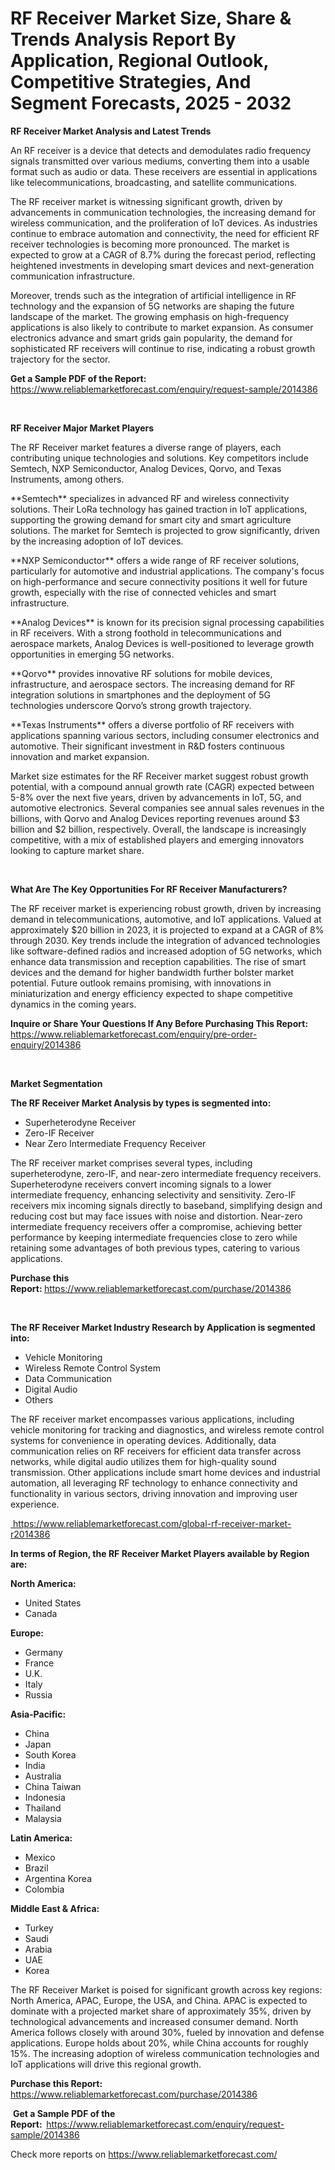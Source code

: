 <p><h1>RF Receiver Market Size, Share & Trends Analysis Report By Application, Regional Outlook, Competitive Strategies, And Segment Forecasts, 2025 - 2032</h1></p><p><strong>RF Receiver Market Analysis and Latest Trends</strong></p>
<p><p>An RF receiver is a device that detects and demodulates radio frequency signals transmitted over various mediums, converting them into a usable format such as audio or data. These receivers are essential in applications like telecommunications, broadcasting, and satellite communications.</p><p>The RF receiver market is witnessing significant growth, driven by advancements in communication technologies, the increasing demand for wireless communication, and the proliferation of IoT devices. As industries continue to embrace automation and connectivity, the need for efficient RF receiver technologies is becoming more pronounced. The market is expected to grow at a CAGR of 8.7% during the forecast period, reflecting heightened investments in developing smart devices and next-generation communication infrastructure.</p><p>Moreover, trends such as the integration of artificial intelligence in RF technology and the expansion of 5G networks are shaping the future landscape of the market. The growing emphasis on high-frequency applications is also likely to contribute to market expansion. As consumer electronics advance and smart grids gain popularity, the demand for sophisticated RF receivers will continue to rise, indicating a robust growth trajectory for the sector.</p></p>
<p><strong>Get a Sample PDF of the Report:&nbsp;</strong> <a href="https://www.reliablemarketforecast.com/enquiry/request-sample/2014386?utm_campaign=2307&utm_medium=2&utm_source=Github&utm_content=ia&utm_term=29032025&utm_id=rf-receiver">https://www.reliablemarketforecast.com/enquiry/request-sample/2014386</a></p>
<p>&nbsp;</p>
<p><strong>RF Receiver Major Market Players</strong></p>
<p><p>The RF Receiver market features a diverse range of players, each contributing unique technologies and solutions. Key competitors include Semtech, NXP Semiconductor, Analog Devices, Qorvo, and Texas Instruments, among others.</p><p>**Semtech** specializes in advanced RF and wireless connectivity solutions. Their LoRa technology has gained traction in IoT applications, supporting the growing demand for smart city and smart agriculture solutions. The market for Semtech is projected to grow significantly, driven by the increasing adoption of IoT devices.</p><p>**NXP Semiconductor** offers a wide range of RF receiver solutions, particularly for automotive and industrial applications. The company's focus on high-performance and secure connectivity positions it well for future growth, especially with the rise of connected vehicles and smart infrastructure.</p><p>**Analog Devices** is known for its precision signal processing capabilities in RF receivers. With a strong foothold in telecommunications and aerospace markets, Analog Devices is well-positioned to leverage growth opportunities in emerging 5G networks.</p><p>**Qorvo** provides innovative RF solutions for mobile devices, infrastructure, and aerospace sectors. The increasing demand for RF integration solutions in smartphones and the deployment of 5G technologies underscore Qorvo’s strong growth trajectory.</p><p>**Texas Instruments** offers a diverse portfolio of RF receivers with applications spanning various sectors, including consumer electronics and automotive. Their significant investment in R&D fosters continuous innovation and market expansion.</p><p>Market size estimates for the RF Receiver market suggest robust growth potential, with a compound annual growth rate (CAGR) expected between 5-8% over the next five years, driven by advancements in IoT, 5G, and automotive electronics. Several companies see annual sales revenues in the billions, with Qorvo and Analog Devices reporting revenues around $3 billion and $2 billion, respectively. Overall, the landscape is increasingly competitive, with a mix of established players and emerging innovators looking to capture market share.</p></p>
<p>&nbsp;</p>
<p><strong>What Are The Key Opportunities For RF Receiver Manufacturers?</strong></p>
<p><p>The RF receiver market is experiencing robust growth, driven by increasing demand in telecommunications, automotive, and IoT applications. Valued at approximately $20 billion in 2023, it is projected to expand at a CAGR of 8% through 2030. Key trends include the integration of advanced technologies like software-defined radios and increased adoption of 5G networks, which enhance data transmission and reception capabilities. The rise of smart devices and the demand for higher bandwidth further bolster market potential. Future outlook remains promising, with innovations in miniaturization and energy efficiency expected to shape competitive dynamics in the coming years.</p></p>
<p><strong>Inquire or Share Your Questions If Any Before Purchasing This Report:</strong> <a href="https://www.reliablemarketforecast.com/enquiry/pre-order-enquiry/2014386?utm_campaign=2307&utm_medium=2&utm_source=Github&utm_content=ia&utm_term=29032025&utm_id=rf-receiver">https://www.reliablemarketforecast.com/enquiry/pre-order-enquiry/2014386</a></p>
<p>&nbsp;</p>
<p><strong>Market Segmentation</strong></p>
<p><strong>The RF Receiver Market Analysis by types is segmented into:</strong></p>
<p><ul><li>Superheterodyne Receiver</li><li>Zero-IF Receiver</li><li>Near Zero Intermediate Frequency Receiver</li></ul></p>
<p><p>The RF receiver market comprises several types, including superheterodyne, zero-IF, and near-zero intermediate frequency receivers. Superheterodyne receivers convert incoming signals to a lower intermediate frequency, enhancing selectivity and sensitivity. Zero-IF receivers mix incoming signals directly to baseband, simplifying design and reducing cost but may face issues with noise and distortion. Near-zero intermediate frequency receivers offer a compromise, achieving better performance by keeping intermediate frequencies close to zero while retaining some advantages of both previous types, catering to various applications.</p></p>
<p><strong>Purchase this Report:&nbsp;</strong><a href="https://www.reliablemarketforecast.com/purchase/2014386?utm_campaign=2307&utm_medium=2&utm_source=Github&utm_content=ia&utm_term=29032025&utm_id=rf-receiver">https://www.reliablemarketforecast.com/purchase/2014386</a></p>
<p>&nbsp;</p>
<p><strong>The RF Receiver Market Industry Research by Application is segmented into:</strong></p>
<p><ul><li>Vehicle Monitoring</li><li>Wireless Remote Control System</li><li>Data Communication</li><li>Digital Audio</li><li>Others</li></ul></p>
<p><p>The RF receiver market encompasses various applications, including vehicle monitoring for tracking and diagnostics, and wireless remote control systems for convenience in operating devices. Additionally, data communication relies on RF receivers for efficient data transfer across networks, while digital audio utilizes them for high-quality sound transmission. Other applications include smart home devices and industrial automation, all leveraging RF technology to enhance connectivity and functionality in various sectors, driving innovation and improving user experience.</p></p>
<p><a href="https://www.reliablemarketforecast.com/global-rf-receiver-market-r2014386?utm_campaign=2307&utm_medium=2&utm_source=Github&utm_content=ia&utm_term=29032025&utm_id=rf-receiver">&nbsp;https://www.reliablemarketforecast.com/global-rf-receiver-market-r2014386</a></p>
<p><strong>In terms of Region, the RF Receiver Market Players available by Region are:</strong></p>
<p>
    <p> <strong> North America: </strong>
        <ul>
            <li>United States</li>
            <li>Canada</li>
        </ul>
        </p> 
    <p> <strong> Europe: </strong>
        <ul>
            <li>Germany</li>
            <li>France</li>
            <li>U.K.</li>
            <li>Italy</li>
            <li>Russia</li>
        </ul>
        </p> 
    <p> <strong> Asia-Pacific: </strong>
        <ul>
            <li>China</li>
            <li>Japan</li>
            <li>South Korea</li>
            <li>India</li>
            <li>Australia</li>
            <li>China Taiwan</li>
            <li>Indonesia</li>
            <li>Thailand</li>
            <li>Malaysia</li>
        </ul>
        </p> 
    <p> <strong> Latin America: </strong>
        <ul>
            <li>Mexico</li>
            <li>Brazil</li>
            <li>Argentina Korea</li>
            <li>Colombia</li>
        </ul>
        </p> 
    <p> <strong> Middle East & Africa: </strong>
        <ul>
            <li>Turkey</li>
            <li>Saudi</li>
            <li>Arabia</li>
            <li>UAE</li>
            <li>Korea</li>
        </ul>
    </p>
    </p>
<p><p>The RF Receiver Market is poised for significant growth across key regions: North America, APAC, Europe, the USA, and China. APAC is expected to dominate with a projected market share of approximately 35%, driven by technological advancements and increased consumer demand. North America follows closely with around 30%, fueled by innovation and defense applications. Europe holds about 20%, while China accounts for roughly 15%. The increasing adoption of wireless communication technologies and IoT applications will drive this regional growth.</p></p>
<p><strong>Purchase this Report: </strong><a href="https://www.reliablemarketforecast.com/purchase/2014386?utm_campaign=2307&utm_medium=2&utm_source=Github&utm_content=ia&utm_term=29032025&utm_id=rf-receiver">https://www.reliablemarketforecast.com/purchase/2014386</a></p>
<p>&nbsp;<strong>Get a Sample PDF of the Report:&nbsp;&nbsp;</strong><a href="https://www.reliablemarketforecast.com/enquiry/request-sample/2014386?utm_campaign=2307&utm_medium=2&utm_source=Github&utm_content=ia&utm_term=29032025&utm_id=rf-receiver">https://www.reliablemarketforecast.com/enquiry/request-sample/2014386</a></p>
<p><strong></strong></p>
<p>Check more reports on <a href="https://www.reliablemarketforecast.com/?utm_campaign=2307&utm_medium=2&utm_source=Github&utm_content=ia&utm_term=29032025&utm_id=rf-receiver">https://www.reliablemarketforecast.com/</a></p>